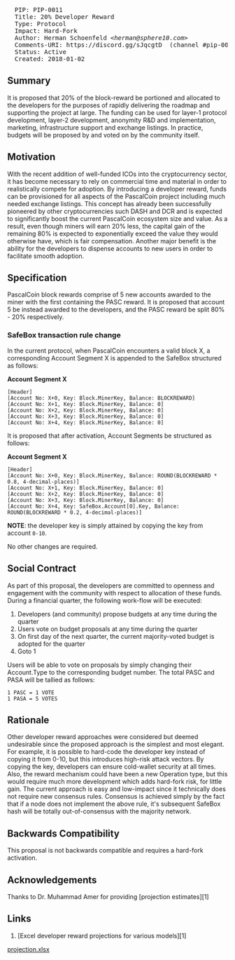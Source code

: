 <pre>
  PIP: PIP-0011
  Title: 20% Developer Reward
  Type: Protocol
  Impact: Hard-Fork
  Author: Herman Schoenfeld <i>&lt;herman@sphere10.com&gt;</i>
  Comments-URI: https://discord.gg/sJqcgtD  (channel #pip-0011)
  Status: Active
  Created: 2018-01-02
</pre>

## Summary

It is proposed that 20% of the block-reward be portioned and allocated to the developers for the purposes of rapidly delivering the roadmap and supporting the project at large. The funding can be used for layer-1 protocol development, layer-2 development, anonymity R&D and implementation, marketing, infrastructure support and exchange listings. In practice, budgets will be proposed by and voted on by the community itself.

## Motivation

With the recent addition of well-funded ICOs into the cryptocurrency sector, it has become necessary to rely on commercial time and material in order to realistically compete for adoption. By introducing a developer reward, funds can be provisioned for all aspects of the PascalCoin project including much needed exchange listings. This concept has already been successfully pioneered by other cryptocurrencies such DASH and DCR and is expected to significantly boost the current PascalCoin ecosystem size and value. As a result, even though miners will earn 20% less, the capital gain of the remaining 80% is expected to exponentially exceed the value they would otherwise have, which is fair compensation. Another major benefit is the ability for the developers to dispense accounts to new users in order to facilitate smooth adoption.

## Specification

PascalCoin block rewards comprise of 5 new accounts awarded to the miner with the first containing the PASC reward. It is proposed that account 5 be instead awarded to the developers, and the PASC reward be split 80% - 20% respectively.

### SafeBox transaction rule change

In the current protocol, when PascalCoin encounters a valid block X, a corresponding Account Segment X is appended to the SafeBox structured as follows:

**Account Segment X**
```
[Header]
[Account No: X+0, Key: Block.MinerKey, Balance: BLOCKREWARD]
[Account No: X+1, Key: Block.MinerKey, Balance: 0]
[Account No: X+2, Key: Block.MinerKey, Balance: 0]
[Account No: X+3, Key: Block.MinerKey, Balance: 0]
[Account No: X+4, Key: Block.MinerKey, Balance: 0]
```

It is proposed that after activation, Account Segments be structured as follows:

**Account Segment X**
```
[Header]
[Account No: X+0, Key: Block.MinerKey, Balance: ROUND(BLOCKREWARD * 0.8, 4-decimal-places)]
[Account No: X+1, Key: Block.MinerKey, Balance: 0]
[Account No: X+2, Key: Block.MinerKey, Balance: 0]
[Account No: X+3, Key: Block.MinerKey, Balance: 0]
[Account No: X+4, Key: SafeBox.Account[0].Key, Balance: ROUND(BLOCKREWARD * 0.2, 4-decimal-places)]
```

**NOTE**: the developer key is simply attained by copying the key from account ```0-10```.

No other changes are required. 

## Social Contract

As part of this proposal, the developers are committed to openness and engagement with the community with respect to allocation of these funds. During a financial quarter, the following work-flow will be executed:
1. Developers (and community) propose budgets at any time during the quarter
2. Users vote on budget proposals at any time during the quarter
3. On first day of the next quarter, the current majority-voted budget is adopted for the quarter
4. Goto 1

Users will be able to vote on proposals by simply changing their Account.Type to the corresponding budget number. The total PASC and PASA will be tallied as follows:
```
1 PASC = 1 VOTE
1 PASA = 5 VOTES
```

## Rationale

Other developer reward approaches were considered but deemed undesirable since the proposed approach is the simplest and most elegant. For example, it is possible to hard-code the developer key instead of copying it from 0-10, but this introduces high-risk attack vectors. By copying the key, developers can ensure cold-wallet security at all times. Also, the reward mechanism could have been a new Operation type, but this would require much more development which adds hard-fork risk, for little gain. The current approach is easy and low-impact since it technically does not require new consensus rules. Consensus is achieved simply by the fact that if a node does not implement the above rule, it's subsequent SafeBox hash will be totally out-of-consensus with the majority network.

## Backwards Compatibility

This proposal is not backwards compatible and requires a hard-fork activation.

## Acknowledgements

Thanks to Dr. Muhammad Amer for providing [projection estimates][1]

## Links

1. [Excel developer reward projections for various models][1]

[projection.xlsx](./resources/PIP-0011/projection.xlsx)
